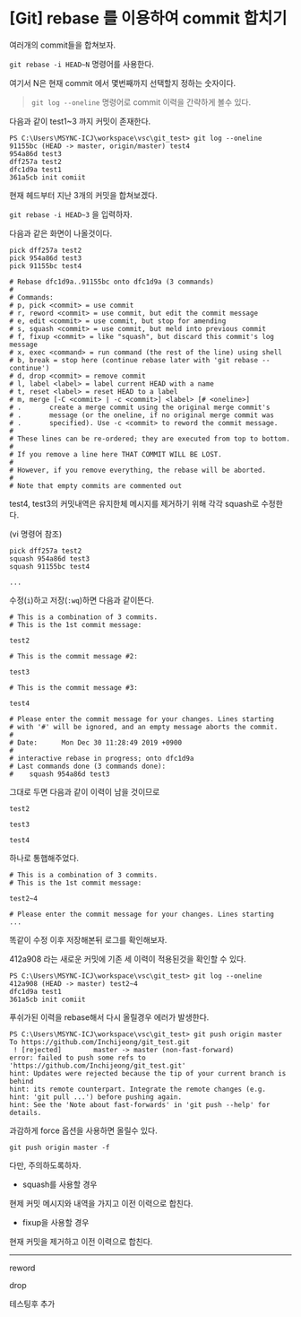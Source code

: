 # [Git]  rebase 를 이용하여 commit 합치기



여러개의 commit들을 합쳐보자.

`git rebase -i HEAD~N` 명령어를 사용한다.

여기서  N은 현재 commit 에서 몇번째까지 선택할지 정하는 숫자이다.



>  `git log --oneline` 명령어로 commit 이력을 간략하게 볼수 있다.



다음과 같이 test1~3 까지 커밋이 존재한다.

```shell
PS C:\Users\MSYNC-ICJ\workspace\vsc\git_test> git log --oneline
91155bc (HEAD -> master, origin/master) test4
954a86d test3
dff257a test2
dfc1d9a test1
361a5cb init comiit
```



현재 헤드부터 지난 3개의 커밋을 합쳐보겠다.

`git rebase -i HEAD~3` 을 입력하자.

다음과 같은 화면이 나올것이다.

```shell
pick dff257a test2
pick 954a86d test3
pick 91155bc test4

# Rebase dfc1d9a..91155bc onto dfc1d9a (3 commands)
#
# Commands:
# p, pick <commit> = use commit
# r, reword <commit> = use commit, but edit the commit message
# e, edit <commit> = use commit, but stop for amending
# s, squash <commit> = use commit, but meld into previous commit
# f, fixup <commit> = like "squash", but discard this commit's log message
# x, exec <command> = run command (the rest of the line) using shell
# b, break = stop here (continue rebase later with 'git rebase --continue')
# d, drop <commit> = remove commit
# l, label <label> = label current HEAD with a name
# t, reset <label> = reset HEAD to a label
# m, merge [-C <commit> | -c <commit>] <label> [# <oneline>]
# .       create a merge commit using the original merge commit's
# .       message (or the oneline, if no original merge commit was
# .       specified). Use -c <commit> to reword the commit message.
#
# These lines can be re-ordered; they are executed from top to bottom.
#
# If you remove a line here THAT COMMIT WILL BE LOST.
#
# However, if you remove everything, the rebase will be aborted.
#
# Note that empty commits are commented out
```



test4, test3의 커밋내역은 유지한체 메시지를 제거하기 위해 각각 squash로 수정한다.

(vi 명령어 참조)

```shell
pick dff257a test2
squash 954a86d test3
squash 91155bc test4

...
```



수정(`i`)하고 저장(`:wq`)하면 다음과 같이뜬다.

```shell
# This is a combination of 3 commits.
# This is the 1st commit message:

test2

# This is the commit message #2:

test3

# This is the commit message #3:

test4

# Please enter the commit message for your changes. Lines starting
# with '#' will be ignored, and an empty message aborts the commit.
#
# Date:      Mon Dec 30 11:28:49 2019 +0900
#
# interactive rebase in progress; onto dfc1d9a
# Last commands done (3 commands done):
#    squash 954a86d test3
```



그대로 두면 다음과 같이 이력이 남을 것이므로

```shell
test2

test3

test4
```



하나로 통햅해주었다.

```shell
# This is a combination of 3 commits.
# This is the 1st commit message:

test2~4

# Please enter the commit message for your changes. Lines starting
...
```



똑같이 수정 이후 저장해본뒤 로그를 확인해보자.

412a908 라는 새로운 커밋에 기존 세 이력이 적용된것을 확인할 수 있다.

```shell
PS C:\Users\MSYNC-ICJ\workspace\vsc\git_test> git log --oneline
412a908 (HEAD -> master) test2~4
dfc1d9a test1
361a5cb init comiit
```



푸쉬가된 이력을 rebase해서 다시 올릴경우 에러가 발생한다.

```shell
PS C:\Users\MSYNC-ICJ\workspace\vsc\git_test> git push origin master
To https://github.com/Inchijeong/git_test.git
 ! [rejected]        master -> master (non-fast-forward)
error: failed to push some refs to 'https://github.com/Inchijeong/git_test.git'
hint: Updates were rejected because the tip of your current branch is behind
hint: its remote counterpart. Integrate the remote changes (e.g.
hint: 'git pull ...') before pushing again.
hint: See the 'Note about fast-forwards' in 'git push --help' for details.
```



과감하게 force 옵션을 사용하면 올릴수 있다.

`git push origin master -f`

다만,  주의하도록하자.



* squash를 사용할 경우

현제 커밋 메시지와 내역을 가지고 이전 이력으로 합친다.

* fixup을 사용할 경우

현재 커밋을 제거하고 이전 이력으로 합친다.



---



reword

drop

테스팅후 추가











